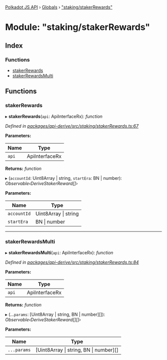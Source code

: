 [Polkadot JS API](../README.md) › [Globals](../globals.md) › ["staking/stakerRewards"](_staking_stakerrewards_.md)

# Module: "staking/stakerRewards"

## Index

### Functions

* [stakerRewards](_staking_stakerrewards_.md#stakerrewards)
* [stakerRewardsMulti](_staking_stakerrewards_.md#stakerrewardsmulti)

## Functions

###  stakerRewards

▸ **stakerRewards**(`api`: ApiInterfaceRx): *function*

*Defined in [packages/api-derive/src/staking/stakerRewards.ts:67](https://github.com/polkadot-js/api/blob/7290b3d296/packages/api-derive/src/staking/stakerRewards.ts#L67)*

**Parameters:**

Name | Type |
------ | ------ |
`api` | ApiInterfaceRx |

**Returns:** *function*

▸ (`accountId`: Uint8Array | string, `startEra`: BN | number): *Observable‹DeriveStakerReward[]›*

**Parameters:**

Name | Type |
------ | ------ |
`accountId` | Uint8Array &#124; string |
`startEra` | BN &#124; number |

___

###  stakerRewardsMulti

▸ **stakerRewardsMulti**(`api`: ApiInterfaceRx): *function*

*Defined in [packages/api-derive/src/staking/stakerRewards.ts:84](https://github.com/polkadot-js/api/blob/7290b3d296/packages/api-derive/src/staking/stakerRewards.ts#L84)*

**Parameters:**

Name | Type |
------ | ------ |
`api` | ApiInterfaceRx |

**Returns:** *function*

▸ (...`params`: [Uint8Array | string, BN | number][]): *Observable‹DeriveStakerReward[][]›*

**Parameters:**

Name | Type |
------ | ------ |
`...params` | [Uint8Array &#124; string, BN &#124; number][] |
